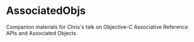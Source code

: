 AssociatedObjs
==============

Companion materials for Chris's talk on Objective-C Associative Reference APIs and Associated Objects.
